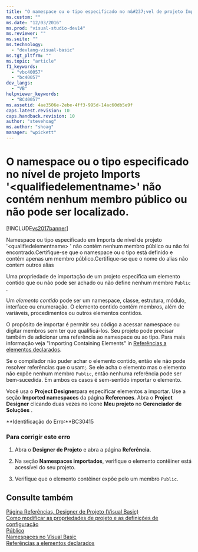 ```yaml
---
title: "O namespace ou o tipo especificado no n&#237;vel de projeto Imports &#39;&lt;qualifiedelementname&gt;&#39; n&#227;o cont&#233;m nenhum membro p&#250;blico ou n&#227;o pode ser localizado. | Microsoft Docs"
ms.custom: ""
ms.date: "12/03/2016"
ms.prod: "visual-studio-dev14"
ms.reviewer: ""
ms.suite: ""
ms.technology: 
  - "devlang-visual-basic"
ms.tgt_pltfrm: ""
ms.topic: "article"
f1_keywords: 
  - "vbc40057"
  - "bc40057"
dev_langs: 
  - "VB"
helpviewer_keywords: 
  - "BC40057"
ms.assetid: 4ae3506e-2ebe-4ff3-995d-14ac60db5e9f
caps.latest.revision: 10
caps.handback.revision: 10
author: "stevehoag"
ms.author: "shoag"
manager: "wpickett"
---
```

# O namespace ou o tipo especificado no n&#237;vel de projeto Imports &#39;&lt;qualifiedelementname&gt;&#39; n&#227;o cont&#233;m nenhum membro p&#250;blico ou n&#227;o pode ser localizado.
[!INCLUDE[vs2017banner](../../../csharp/includes/vs2017banner.md)]

Namespace ou tipo especificado em Imports de nível de projeto '\<qualifiedelementname\> ' não contém nenhum membro público ou não foi encontrado.Certifique\-se que o namespace ou o tipo está definido e contém apenas um membro público.Certifique\-se que o nome do alias não contem outros alias  
  
 Uma propriedade de importação de um projeto especifica um elemento contido que ou não pode ser achado ou não define nenhum membro `Public` .  
  
 Um *elemento contido* pode ser um namespace, classe, estrutura, módulo, interface ou enumeração.  O elemento contido contém membros, além de variáveis, procedimentos ou outros elementos contidos.  
  
 O propósito de importar é permitir seu código a acessar namespace ou digitar membros sem ter que qualificá\-los.  Seu projeto pode precisar também de adicionar uma referência ao namespace ou ao tipo.  Para mais informação veja "Importing Containing Elements" in [Referências a elementos declarados](../../../visual-basic/programming-guide/language-features/declared-elements/references-to-declared-elements.md).  
  
 Se o compilador não puder achar o elemento contido, então ele não pode resolver referências que o usam;.  Se ele acha o elemento mas o elemento não expõe nenhum membro  `Public`, então nenhuma referência pode ser bem\-sucedida.  Em ambos os casos é sem\-sentido importar o elemento.  
  
 Você usa o  **Project Designer**para especificar elementos a importar.  Use a seção **Imported namespaces** da página **References**.  Abra o  **Project Designer**  clicando duas vezes no ícone  **Meu projeto**  no  **Gerenciador de Soluções** .  
  
 **Identificação do Erro:**BC30415  
  
### Para corrigir este erro  
  
1.  Abra o **Designer de Projeto** e abra a página **Referência**.  
  
2.  Na seção **Namespaces importados**, verifique o elemento contêiner está acessível do seu projeto.  
  
3.  Verifique que o elemento contêiner expõe pelo um membro `Public`.  
  
## Consulte também  
 [Página Referências, Designer de Projeto \(Visual Basic\)](/visual-studio/ide/reference/references-page-project-designer-visual-basic)   
 [Como modificar as propriedades de projeto e as definições de configuração](http://msdn.microsoft.com/pt-br/e7184bc5-2f2b-4b4f-aa9a-3ecfcbc48b67)   
 [Público](../../../visual-basic/language-reference/modifiers/public.md)   
 [Namespaces no Visual Basic](../../../visual-basic/programming-guide/program-structure/namespaces.md)   
 [Referências a elementos declarados](../../../visual-basic/programming-guide/language-features/declared-elements/references-to-declared-elements.md)